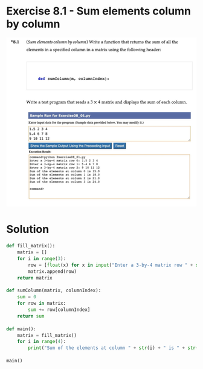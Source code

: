 # Exercise 8.1 - Sum elements column by column

<img src="https://github.com/allwak/Introduction-to-python-programming-and-data-structures/blob/main/Chapter%2008%20-%20Multidimensional%20lists/Ex%208.1%20-%20Sum%20elements%20column%20by%20column/Task.jpg" /> 

# Solution
```python
def fill_matrix():
    matrix = []
    for i in range(3):
        row = [float(x) for x in input("Enter a 3-by-4 matrix row " + str(i) + ": ").split()]
        matrix.append(row) 
    return matrix

def sumColumn(matrix, columnIndex):
    sum = 0
    for row in matrix:
        sum += row[columnIndex]
    return sum

def main():
    matrix = fill_matrix()
    for i in range(4):
        print("Sum of the elements at column " + str(i) + " is " + str(sumColumn(matrix, i)))

main()
```